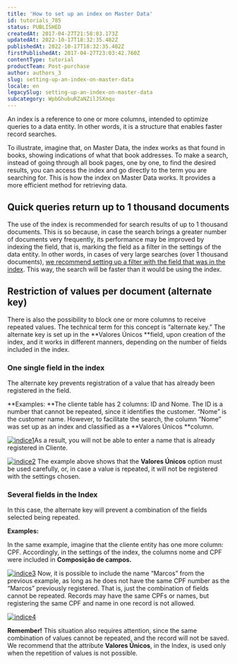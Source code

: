 ```yaml
---
title: 'How to set up an index on Master Data'
id: tutorials_785
status: PUBLISHED
createdAt: 2017-04-27T21:58:03.173Z
updatedAt: 2022-10-17T18:32:35.482Z
publishedAt: 2022-10-17T18:32:35.482Z
firstPublishedAt: 2017-04-27T23:03:42.760Z
contentType: tutorial
productTeam: Post-purchase
author: authors_3
slug: setting-up-an-index-on-master-data
locale: en
legacySlug: setting-up-an-index-on-master-data
subcategory: WpbGhubuRZaNZilJSXnqu
---
```


An index is a reference to one or more columns, intended to optimize queries to a data entity. In other words, it is a structure that enables faster record searches.

To illustrate, imagine that, on Master Data, the index works as that found in books, showing indications of what that book addresses. To make a search, instead of going through all book pages, one by one, to find the desired results, you can access the index and go directly to the term you are searching for. This is how the index on Master Data works. It provides a more efficient method for retrieving data.

<!--On Master Data, the index has two uses:-->

## Quick queries return up to 1 thousand documents

The use of the index is recommended for search results of up to 1 thousand documents. This is so because, in case the search brings a greater number of documents very frequently, its performance may be improved by indexing the field, that is, marking the field as a filter in the settings of the data entity.
In other words, in cases of very large searches (over 1 thousand documents), [we recommend setting up a filter with the field that was in the index](/tutorial/filtrando-dados-no-master-data/ "we recommend setting up a filter with the field that was in the index"). This way, the search will be faster than it would be using the index.

## Restriction of values per document (alternate key)

There is also the possibility to block one or more columns to receive repeated values. The technical term for this concept is “alternate key.” The alternate key is set up in the **Valores Únicos **field, upon creation of the index, and it works in different manners, depending on the number of fields included in the index.

### One single field in the index

The alternate key prevents registration of a value that has already been registered in the field.

**Examples:
**The cliente table has 2 columns: ID and Nome.
The ID is a number that cannot be repeated, since it identifies the customer. “Nome” is the customer name.
However, to facilitate the search, the column “Nome” was set up as an index and classified as a **Valores Únicos **column. 

[![indice1](//images.contentful.com/alneenqid6w5/2Z02pI4DxeaaWOmYw42Suu/60bb0d893f5bd07f94928288390a5526/image011.png)](//images.contentful.com/alneenqid6w5/2Z02pI4DxeaaWOmYw42Suu/60bb0d893f5bd07f94928288390a5526/image011.png "![indice1](//images.contentful.com/alneenqid6w5/2Z02pI4DxeaaWOmYw42Suu/60bb0d893f5bd07f94928288390a5526/image011.png)")As a result, you will not be able to enter a name that is already registered in Cliente. 

[![indice2](//images.contentful.com/alneenqid6w5/FwEjcrqaQwKE8U4AEMOY4/ca741feb38fb89e6c3e0bd3ec442ba37/image002.png)](//images.contentful.com/alneenqid6w5/FwEjcrqaQwKE8U4AEMOY4/ca741feb38fb89e6c3e0bd3ec442ba37/image002.png "![indice2](//images.contentful.com/alneenqid6w5/FwEjcrqaQwKE8U4AEMOY4/ca741feb38fb89e6c3e0bd3ec442ba37/image002.png)")
The example above shows that the **Valores Únicos** option must be used carefully, or, in case a value is repeated, it will not be registered with the settings chosen.

### Several fields in the Index

In this case, the alternate key will prevent a combination of the fields selected being repeated.

**Examples:**

In the same example, imagine that the cliente entity has one more column: CPF. Accordingly, in the settings of the index, the columns nome and CPF were included in **Composição de campos.**

[![indice3](//images.contentful.com/alneenqid6w5/41Y8vUIFjWGuqoqwA6UYaK/0a33bc147f17f95ea5038124bbd5132a/image021.png)](//images.contentful.com/alneenqid6w5/41Y8vUIFjWGuqoqwA6UYaK/0a33bc147f17f95ea5038124bbd5132a/image021.png "![indice3](//images.contentful.com/alneenqid6w5/41Y8vUIFjWGuqoqwA6UYaK/0a33bc147f17f95ea5038124bbd5132a/image021.png)")
Now, it is possible to include the name “Marcos” from the previous example, as long as he does not have the same CPF number as the “Marcos” previously registered. That is, just the combination of fields cannot be repeated. Records may have the same CPFs or names, but registering the same CPF and name in one record is not allowed.

[![indice4](//images.contentful.com/alneenqid6w5/36308RenwQq2aYcSkAYq6K/5a18bd8e7eca83e3f7ac40d3e6ca41ad/image031.png)](//images.contentful.com/alneenqid6w5/36308RenwQq2aYcSkAYq6K/5a18bd8e7eca83e3f7ac40d3e6ca41ad/image031.png "![indice4](//images.contentful.com/alneenqid6w5/36308RenwQq2aYcSkAYq6K/5a18bd8e7eca83e3f7ac40d3e6ca41ad/image031.png)")

__Remember!__ This situation also requires attention, since the same combination of values cannot be repeated, and the record will not be saved. We recommend that the attribute **Valores Únicos**, in the Index, is used only when the repetition of values is not possible.
